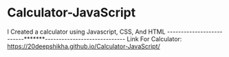 # Calculator-JavaScript
I Created a calculator using Javascript, CSS, And HTML
--------------------------*******-----------------------------
Link For Calculator: https://20deepshikha.github.io/Calculator-JavaScript/
